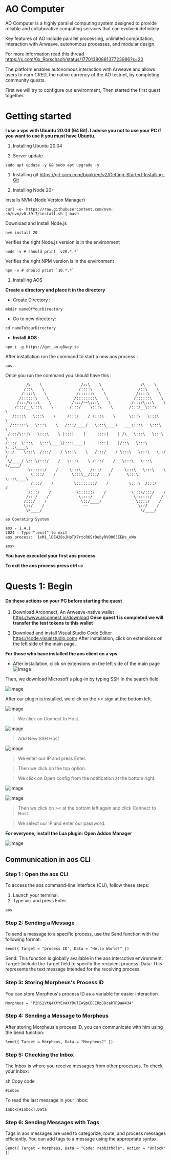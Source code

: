 # AO Computer

AO Computer is a highly parallel computing system designed to provide reliable and collaborative computing services that can evolve indefinitely

Key features of AO include parallel processing, unlimited computation, interaction with Arweave, autonomous processes, and modular design.

For more information read this thread https://x.com/0x_Rorschach/status/1770138088137723986?s=20

The platform enables autonomous interaction with Arweave and allows users to earn CRED, the native currency of the AO testnet, by completing community quests.

First we will try to configure our environment, Then started the first quest together.

# Getting started
**I use a vps with Ubuntu 20.04 (64 Bit). I advise you not to use your PC if you want to use it you must have Ubuntu.**

1. Installing Ubuntu 20.04

1. Server update
```shell
sudo apt update -y && sudo apt upgrade -y
```
1. Installing git
https://git-scm.com/book/en/v2/Getting-Started-Installing-Git

1.  Installing Node 20+

Installs NVM (Node Version Manager)
```shell
curl -o- https://raw.githubusercontent.com/nvm-sh/nvm/v0.39.7/install.sh | bash
```
Download and install Node.js
```shell
nvm install 20
```
Verifies the right Node.js version is in the environment
```shell
node -v # should print `v20.*.*`
```
Verifies the right NPM version is in the environment
```shell
npm -v # should print `10.*.*`
```
1. Installing AOS

**Create a directory and place it in the directory**
- Create Directory : 
```shell
mkdir nameOfYourDirectory
```
- Go to new directory:
```shell
cd nameToYourDirectory
```
- **Install AOS** : 
```shell
npm i -g https://get_ao.g8way.io
```
After installation run the command to  start a new aos process : 
```shell
aos
```

Once you run the command you should have this :
```shell
         /\    \                 /::\    \                 /\    \
        /::\    \               /::::\    \               /::\    \
       /::::\    \             /::::::\    \             /::::\    \
      /::::::\    \           /::::::::\    \           /::::::\    \
     /:::/\:::\    \         /:::/~~\:::\    \         /:::/\:::\    \
    /:::/__\:::\    \       /:::/    \:::\    \       /:::/__\:::\    \
   /::::\   \:::\    \     /:::/    / \:::\    \      \:::\   \:::\    \
  /::::::\   \:::\    \   /:::/____/   \:::\____\   ___\:::\   \:::\    \
 /:::/\:::\   \:::\    \ |:::|    |     |:::|    | /\   \:::\   \:::\    \
/:::/  \:::\   \:::\____\|:::|____|     |:::|    |/::\   \:::\   \:::\____\
\::/    \:::\  /:::/    / \:::\    \   /:::/    / \:::\   \:::\   \::/    /
 \/____/ \:::\/:::/    /   \:::\    \ /:::/    /   \:::\   \:::\   \/____/
          \::::::/    /     \:::\    /:::/    /     \:::\   \:::\    \
           \::::/    /       \:::\__/:::/    /       \:::\   \:::\____\
           /:::/    /         \::::::::/    /         \:::\  /:::/    /
          /:::/    /           \::::::/    /           \:::\/:::/    /
         /:::/    /             \::::/    /             \::::::/    /
        /:::/    /               \::/____/               \::::/    /
        \::/    /                 ~~                      \::/    /
         \/____/                                           \/____/

ao Operating System

aos - 1.4.1
2024 - Type ".exit" to exit
aos process:  1xM1_lDZ428sJHpTX7rtcR6SrDubyRVO06JEEWs_eWo

aos>
```
**You have executed your first aos process** 

**To exit the aos process press ctrl+c**

# Quests 1: Begin

#### Do these actions on your PC before starting the quest
1. Download Arconnect, An Arweave-native wallet https://www.arconnect.io/download
**Once quest 1 is completed we will transfer the test tokens to this wallet**

1. Download and install Visual Studio Code Editor https://code.visualstudio.com/
After installation, click on extensions on the left side of the main page.

**For those who have installed the aos client on a vps**: 

- After installation, click on extensions on the left side of the main page
![image](https://github.com/ruesandora/AO/assets/101149671/126f07c3-c549-4c31-8c06-b3279c8e8ee3)


Then, we download Microsoft's plug-in by typing SSH in the search field

![image](https://github.com/ruesandora/AO/assets/101149671/b786c7ca-4003-43dd-8457-806eb3c8e237)

After our plugin is installed, we click on the >< sign at the bottom left.

![image](https://github.com/ruesandora/AO/assets/101149671/6b1e6848-2da9-44ca-b36c-4ad019a73454)

> We click on Connect to Host.

![image](https://github.com/ruesandora/AO/assets/101149671/d85744f2-4c1b-4b85-a60c-3cd0dac61f67)

> Add New SSH Host

![image](https://github.com/ruesandora/AO/assets/101149671/2ad00eee-a91e-4ada-81d8-746df7473a29)

> We enter our IP and press Enter.

> Then we click on the top option.

> We click on Open config from the notification at the bottom right.

![image](https://github.com/ruesandora/AO/assets/101149671/5330cedb-dbbd-4fb4-a441-0fe06b02ce67)


![image](https://github.com/ruesandora/AO/assets/101149671/a35ef4a0-1ee5-4bab-90b4-14b8bf9ffc6e)

> Then we click on >< at the bottom left again and click Connect to Host.

> We select our IP and enter our password.


**For everyone, install the Lua plugin: Open Addon Manager**

![image](https://github.com/ruesandora/AO/assets/101149671/63cbae39-9575-449f-a040-c86e25b05e31)

## Communication in aos CLI

### Step 1 : Open the aos CLI

To access the aos command-line interface (CLI), follow these steps:

1. Launch your terminal.
2. Type `aos` and press Enter.

```shell
aos
```

### Step 2: Sending a Message
To send a message to a specific process, use the Send function with the following format:


```shell
Send({ Target = "process ID", Data = "Hello World!" })
```

Send: This function is globally available in the aos interactive environment.
Target: Include the Target field to specify the recipient process.
Data: This represents the text message intended for the receiving process.

### Step 3:  Storing Morpheus's Process ID

You can store Morpheus's process ID as a variable for easier interaction

```shell
Morpheus = "P2RS2VtQ4XtYEvAXYDulEA9pCBCIRpJDcakTR9aW434"
```

### Step 4: Sending a Message to Morpheus
After storing Morpheus's process ID, you can communicate with him using the Send function:

```shell
Send({ Target = Morpheus, Data = "Morpheus?" })
```

### Step 5: Checking the Inbox
The Inbox is where you receive messages from other processes. To check your inbox:

sh
Copy code
```shell
#Inbox
```
To read the last message in your inbox:

```shell
Inbox[#Inbox].Data
```

### Step 6: Sending Messages with Tags
Tags in aos messages are used to categorize, route, and process messages efficiently. You can add tags to a message using the appropriate syntax.

```shell
Send({ Target = Morpheus, Data = "Code: rabbithole", Action = "Unlock" })
```






